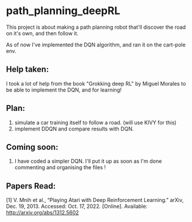 # path_planning_deepRL

This project is about making a path planning robot that'll discover the road on it's own, and then follow it.

As of now I've implemented the DQN algorithm, and ran it on the cart-pole env. 

## Help taken:
I took a lot of help from the book "Grokking deep RL" by Miguel Morales to be able to implement the DQN, and for learning!

## Plan:

1. simulate a car training itself to follow a road. (will use KIVY for this)
2. implement DDQN and compare results with DQN.

## Coming soon:
1. I have coded a simpler DQN. I'll put it up as soon as I'm done commenting and organising the files !


## Papers Read:
[1] V. Mnih et al., “Playing Atari with Deep Reinforcement Learning.” arXiv, Dec. 19, 2013. Accessed: Oct. 17, 2022. [Online]. Available: http://arxiv.org/abs/1312.5602

